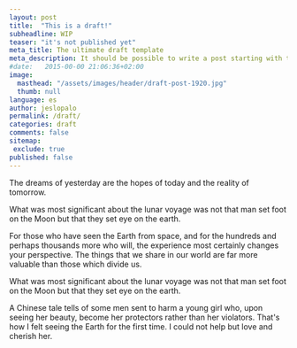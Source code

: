 ```yaml
---
layout: post
title:  "This is a draft!"
subheadline: WIP
teaser: "it's not published yet"
meta_title: The ultimate draft template
meta_description: It should be possible to write a post starting with this draft
#date:   2015-00-00 21:06:36+02:00
image:
  masthead: "/assets/images/header/draft-post-1920.jpg"
  thumb: null
language: es
author: jeslopalo
permalink: /draft/
categories: draft
comments: false
sitemap:
 exclude: true
published: false
---
```

The dreams of yesterday are the hopes of today and the reality of tomorrow.<!--more-->

What was most significant about the lunar voyage was not that man set foot on the Moon but that they set eye on the earth.

For those who have seen the Earth from space, and for the hundreds and perhaps thousands more who will, the experience most certainly changes your perspective. The things that we share in our world are far more valuable than those which divide us.

What was most significant about the lunar voyage was not that man set foot on the Moon but that they set eye on the earth.

A Chinese tale tells of some men sent to harm a young girl who, upon seeing her beauty, become her protectors rather than her violators. That's how I felt seeing the Earth for the first time. I could not help but love and cherish her.
